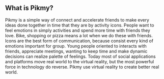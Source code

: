 ## What is Pikmy?

Pikmy is a simple way of connect and accelerate friends to make every ideas done together in time that they are by activity icons. People want to feel emotions in simply activities and spend more time with friends they love. Bike, shopping or pizza means a lot when we do these with friends. Icons are the best form of communication, because consist every kind of emotions important for group. Young people oriented to interacts with friends, appreciate meetings, wanting to keep time and make dynamic decisions can realize palette of feelings. Today most of social applications and platforms move real world to the virtual reality, but the most powerful force in technology do reverse. Pikmy use virtual reality to create better real world.